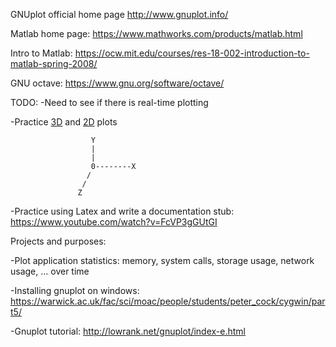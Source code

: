 GNUplot official home page http://www.gnuplot.info/

Matlab home page: https://www.mathworks.com/products/matlab.html

Intro to Matlab: https://ocw.mit.edu/courses/res-18-002-introduction-to-matlab-spring-2008/

GNU octave: https://www.gnu.org/software/octave/

TODO:
-Need to see if there is real-time plotting

-Practice [3D](https://en.wikipedia.org/wiki/Three-dimensional_space) and [2D](https://en.wikipedia.org/wiki/Two-dimensional_space) plots

                      Y
                      |
                      |
                      0--------X
                     /
                    /
                   Z

-Practice using Latex and write a documentation stub: https://www.youtube.com/watch?v=FcVP3gGUtGI

Projects and purposes:

-Plot application statistics: memory, system calls, storage usage, network usage, ... over time

-Installing gnuplot on windows: https://warwick.ac.uk/fac/sci/moac/people/students/peter_cock/cygwin/part5/

-Gnuplot tutorial: http://lowrank.net/gnuplot/index-e.html
